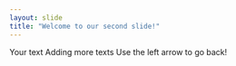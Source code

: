 ```yaml
---
layout: slide
title: "Welcome to our second slide!"
---
```

Your text
Adding more texts
Use the left arrow to go back!
